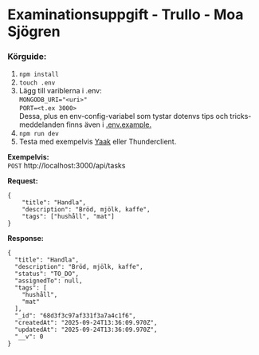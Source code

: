 # Examinationsuppgift - Trullo - Moa Sjögren

### Körguide:

1. `npm install`
2. `touch .env`
3. Lägg till variblerna i .env:\
   `MONGODB_URI="<uri>"`\
   `PORT=<t.ex 3000>`\
   Dessa, plus en env-config-variabel som tystar dotenvs tips och tricks-meddelanden finns även i [.env.example.](.env.example)
4. `npm run dev`
5. Testa med exempelvis [Yaak](https://yaak.app/) eller Thunderclient.

**Exempelvis:**\
`POST` http://localhost:3000/api/tasks

**Request:**

```
{
    "title": "Handla",
    "description": "Bröd, mjölk, kaffe",
    "tags": ["hushåll", "mat"]
}
```

**Response:**

```
{
  "title": "Handla",
  "description": "Bröd, mjölk, kaffe",
  "status": "TO_DO",
  "assignedTo": null,
  "tags": [
    "hushåll",
    "mat"
  ],
  "_id": "68d3f3c97af331f3a7a4c1f6",
  "createdAt": "2025-09-24T13:36:09.970Z",
  "updatedAt": "2025-09-24T13:36:09.970Z",
  "__v": 0
}
```
